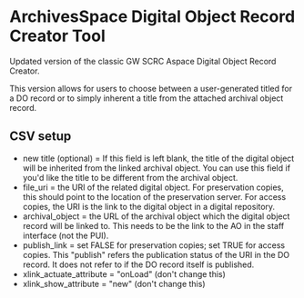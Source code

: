 # ArchivesSpace Digital Object Record Creator Tool
Updated version of the classic GW SCRC Aspace Digital Object Record Creator.

This version allows for users to choose between a user-generated titled for a DO record or to simply inherent a title from the attached archival object record. 
    
## CSV setup
+ new title (optional) = If this field is left blank, the title of the digital object will be inherited from the linked archival object. You can use this field if you'd like the title to be different from the archival object. 
+ file_uri = the URI of the related digital object. For preservation copies, this should point to the location of the preservation server. For access copies, the URI is the link to the digital object in a digital repository.
+ archival_object = the URL of the archival object which the digital object record will be linked to. This needs to be the link to the AO in the staff interface (not the PUI).
+ publish_link = set FALSE for preservation copies; set TRUE for access copies. This "publish" refers the publication status of the URI in the DO record. It does not refer to if the DO record itself is published.
+ xlink_actuate_attribute = "onLoad" (don't change this)
+ xlink_show_attribute = "new" (don't change this)


